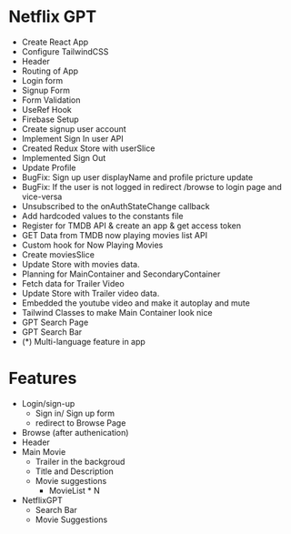 # Netflix GPT

- Create React App
- Configure TailwindCSS
- Header
- Routing of App
- Login form
- Signup Form
- Form Validation
- UseRef Hook
- Firebase Setup
- Create signup user account
- Implement Sign In user API
- Created Redux Store with userSlice
- Implemented Sign Out
- Update Profile
- BugFix: Sign up user displayName and profile pricture update
- BugFix: If the user is not logged in redirect /browse to login page and vice-versa
- Unsubscribed to the onAuthStateChange callback
- Add hardcoded values to the constants file
- Register for TMDB API & create an app & get access token
- GET Data from TMDB now playing movies list API
- Custom hook for Now Playing Movies
- Create moviesSlice
- Update Store with movies data.
- Planning for MainContainer and SecondaryContainer
- Fetch data for Trailer Video
- Update Store with Trailer video data.
- Embedded the youtube video and make it autoplay and mute
- Tailwind Classes to make Main Container look nice
- GPT Search Page
- GPT Search Bar
- (\*) Multi-language feature in app

# Features

- Login/sign-up
  - Sign in/ Sign up form
  - redirect to Browse Page
- Browse (after authenication)
- Header
- Main Movie
  - Trailer in the backgroud
  - Title and Description
  - Movie suggestions
    - MovieList \* N
- NetflixGPT
  - Search Bar
  - Movie Suggestions
